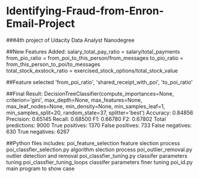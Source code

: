 # Identifying-Fraud-from-Enron-Email-Project
###4th project of Udacity Data Analyst Nanodegree


##New Features Added:
salary_total_pay_ratio = salary/total_payments
from_pio_ratio = from_poi_to_this_person/from_messages
to_pio_ratio = from_this_person_to_poi/to_messages  
total_stock_exstock_ratio = exercised_stock_options/total_stock_value

##Feature selected
'from_poi_ratio', 'shared_receipt_with_poi', 'to_poi_ratio'

##Final Result:
DecisionTreeClassifier(compute_importances=None, criterion='gini',       max_depth=None, max_features=None, max_leaf_nodes=None,   min_density=None, min_samples_leaf=1, min_samples_split=20, random_state=37, splitter='best')
Accuracy: 0.84856	Precision: 0.65145	Recall: 0.68500	F1: 0.66780	F2: 0.67802  Total predictions: 9000	True positives: 1370	False positives:  733	False negatives:  630 True negatives: 6267

##Python files includes:
poi_feature_selection            feature slection process 
poi_classfier_selection.py       algorithm slection process 
poi_outlier_removal.py           outlier detection and removal
poi_classfier_tuning.py          classifer parameters tuning
poi_classfier_tuning_loops       classifer parameters finer tuning
poi_id.py                        main program to show case
